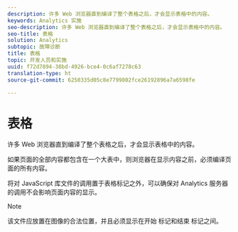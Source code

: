 ```yaml
---
description: 许多 Web 浏览器直到编译了整个表格之后，才会显示表格中的内容。
keywords: Analytics 实施
seo-description: 许多 Web 浏览器直到编译了整个表格之后，才会显示表格中的内容。
seo-title: 表格
solution: Analytics
subtopic: 故障诊断
title: 表格
topic: 开发人员和实施
uuid: f72d7894-38bd-4926-bce4-0c6af7278c63
translation-type: ht
source-git-commit: 6250335d05c8e7799802fce26192896a7a6598fe

---
```



# 表格

许多 Web 浏览器直到编译了整个表格之后，才会显示表格中的内容。

如果页面的全部内容都包含在一个大表中，则浏览器在显示内容之前，必须编译页面的所有内容。

将对 JavaScript 库文件的调用置于表格标记之外，可以确保对 Analytics 服务器的调用不会影响页面内容的显示。

>[!NOTE]
>
>该文件应放置在图像的合法位置，并且必须显示在开始 <body> 标记和结束 </body> 标记之间。

